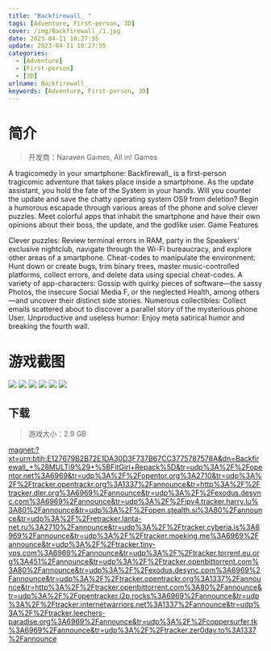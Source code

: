 ```yaml
---
title: "Backfirewall_ "
tags: [Adventure, First-person, 3D]
cover: /img/Backfirewall_/1.jpg
date: 2023-04-11 10:27:55
update: 2023-04-11 10:27:55
categories: 
  - [Adventure]
  - [First-person]
  - [3D]
urlname: Backfirewall_
keywords: [Adventure, First-person, 3D]
---
```

# 简介

> 开发商：Naraven Games, All in! Games

A tragicomedy in your smartphone:
Backfirewall_ is a first-person tragicomic adventure that takes place inside a smartphone. As the update assistant, you hold the fate of the System in your hands. Will you counter the update and save the chatty operating system OS9 from deletion?
Begin a humorous escapade through various areas of the phone and solve clever puzzles. Meet colorful apps that inhabit the smartphone and have their own opinions about their boss, the update, and the godlike user.
Game Features

Clever puzzles: Review terminal errors in RAM, party in the Speakers’ exclusive nightclub, navigate through the Wi-Fi bureaucracy, and explore other areas of a smartphone.
Cheat-codes to manipulate the environment: Hunt down or create bugs, trim binary trees, master music-controlled platforms, collect errors, and delete data using special cheat-codes.
A variety of app-characters: Gossip with quirky pieces of software—the sassy Photos, the insecure Social Media F, or the neglected Health, among others—and uncover their distinct side stories.
Numerous collectibles: Collect emails scattered about to discover a parallel story of the mysterious phone User.
Unproductive and useless humor: Enjoy meta satirical humor and breaking the fourth wall.

# 游戏截图

![](/img/Backfirewall_/2.jpg)
![](/img/Backfirewall_/3.jpg)
![](/img/Backfirewall_/4.jpg)
![](/img/Backfirewall_/5.jpg)
![](/img/Backfirewall_/6.jpg)
![](/img/Backfirewall_/7.jpg)


## 下载

> 游戏大小：2.9 GB

[magnet:?xt=urn:btih:E127679B2B72E1DA30D3F737B67CC3775787578A&amp;dn=Backfirewall_+%28MULTi9%29+%5BFitGirl+Repack%5D&amp;tr=udp%3A%2F%2Fopentor.net%3A6969&amp;tr=udp%3A%2F%2Fopentor.org%3A2710&amp;tr=udp%3A%2F%2Ftracker.opentrackr.org%3A1337%2Fannounce&amp;tr=http%3A%2F%2Ftracker.dler.org%3A6969%2Fannounce&amp;tr=udp%3A%2F%2Fexodus.desync.com%3A6969%2Fannounce&amp;tr=udp%3A%2F%2Fipv4.tracker.harry.lu%3A80%2Fannounce&amp;tr=udp%3A%2F%2Fopen.stealth.si%3A80%2Fannounce&amp;tr=udp%3A%2F%2Fretracker.lanta-net.ru%3A2710%2Fannounce&amp;tr=udp%3A%2F%2Ftracker.cyberia.is%3A6969%2Fannounce&amp;tr=udp%3A%2F%2Ftracker.moeking.me%3A6969%2Fannounce&amp;tr=udp%3A%2F%2Ftracker.tiny-vps.com%3A6969%2Fannounce&amp;tr=udp%3A%2F%2Ftracker.torrent.eu.org%3A451%2Fannounce&amp;tr=udp%3A%2F%2Ftracker.openbittorrent.com%3A80%2Fannounce&amp;tr=udp%3A%2F%2Fexodus.desync.com%3A6969%2Fannounce&amp;tr=udp%3A%2F%2Ftracker.opentrackr.org%3A1337%2Fannounce&amp;tr=http%3A%2F%2Ftracker.openbittorrent.com%3A80%2Fannounce&amp;tr=udp%3A%2F%2Fopentracker.i2p.rocks%3A6969%2Fannounce&amp;tr=udp%3A%2F%2Ftracker.internetwarriors.net%3A1337%2Fannounce&amp;tr=udp%3A%2F%2Ftracker.leechers-paradise.org%3A6969%2Fannounce&amp;tr=udp%3A%2F%2Fcoppersurfer.tk%3A6969%2Fannounce&amp;tr=udp%3A%2F%2Ftracker.zer0day.to%3A1337%2Fannounce](magnet:?xt=urn:btih:E127679B2B72E1DA30D3F737B67CC3775787578A&amp;dn=Backfirewall_+%28MULTi9%29+%5BFitGirl+Repack%5D&amp;tr=udp%3A%2F%2Fopentor.net%3A6969&amp;tr=udp%3A%2F%2Fopentor.org%3A2710&amp;tr=udp%3A%2F%2Ftracker.opentrackr.org%3A1337%2Fannounce&amp;tr=http%3A%2F%2Ftracker.dler.org%3A6969%2Fannounce&amp;tr=udp%3A%2F%2Fexodus.desync.com%3A6969%2Fannounce&amp;tr=udp%3A%2F%2Fipv4.tracker.harry.lu%3A80%2Fannounce&amp;tr=udp%3A%2F%2Fopen.stealth.si%3A80%2Fannounce&amp;tr=udp%3A%2F%2Fretracker.lanta-net.ru%3A2710%2Fannounce&amp;tr=udp%3A%2F%2Ftracker.cyberia.is%3A6969%2Fannounce&amp;tr=udp%3A%2F%2Ftracker.moeking.me%3A6969%2Fannounce&amp;tr=udp%3A%2F%2Ftracker.tiny-vps.com%3A6969%2Fannounce&amp;tr=udp%3A%2F%2Ftracker.torrent.eu.org%3A451%2Fannounce&amp;tr=udp%3A%2F%2Ftracker.openbittorrent.com%3A80%2Fannounce&amp;tr=udp%3A%2F%2Fexodus.desync.com%3A6969%2Fannounce&amp;tr=udp%3A%2F%2Ftracker.opentrackr.org%3A1337%2Fannounce&amp;tr=http%3A%2F%2Ftracker.openbittorrent.com%3A80%2Fannounce&amp;tr=udp%3A%2F%2Fopentracker.i2p.rocks%3A6969%2Fannounce&amp;tr=udp%3A%2F%2Ftracker.internetwarriors.net%3A1337%2Fannounce&amp;tr=udp%3A%2F%2Ftracker.leechers-paradise.org%3A6969%2Fannounce&amp;tr=udp%3A%2F%2Fcoppersurfer.tk%3A6969%2Fannounce&amp;tr=udp%3A%2F%2Ftracker.zer0day.to%3A1337%2Fannounce)